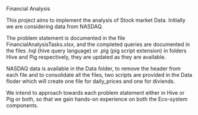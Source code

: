 Financial Analysis

This project aims to implement the analysis of Stock market Data. Initially we are considering data from NASDAQ. 

The problem statement is documented in the file FinancialAnalysisTasks.xlsx, and the completed queries are documented in the files .hql (hive query language) or .pig (pig script extension) in folders Hive and Pig respectively, they are updated as they are available. 

NASDAQ data is available in the Data folder, to remove the header from each file and to consolidate all the files, two scripts are provided in the Data floder which will create one file for daily_prices and one for diviends.

We intend to approach towards each problem statement either in Hive or Pig or both, so that we gain hands-on experience on both the Eco-system components.  

